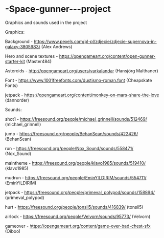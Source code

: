 # -Space-gunner---project

Graphics and sounds used in the project

Graphics:

Background - https://www.pexels.com/pl-pl/zdjecie/zdjecie-supernova-in-galaxy-3805983/ (Alex Andrews)

Hero and scene textures - https://opengameart.org/content/open-gunner-starter-kit (Master484)

Asteroids - http://opengameart.org/users/varkalandar (Hansjörg Malthaner)

Font - https://www.1001freefonts.com/dustismo-roman.font (Cheapskate Fonts)

jetpack - https://opengameart.org/content/monkey-on-mars-share-the-love (dannorder)

Sounds:

shot1 - https://freesound.org/people/michael_grinnell/sounds/512469/ (michael_grinnell)

jump - https://freesound.org/people/BehanSean/sounds/422426/ (BehanSean)

run - https://freesound.org/people/Nox_Sound/sounds/558471/ (Nox_Sound)

maintheme - https://freesound.org/people/klavo1985/sounds/519410/ (klavo1985)

mudrun - https://freesound.org/people/EminYILDIRIM/sounds/554711/ (EminYILDIRIM)

jetpack - https://freesound.org/people/primeval_polypod/sounds/158894/ (primeval_polypod)

hurt - https://freesound.org/people/tonsil5/sounds/416839/ (tonsil5)

airlock - https://freesound.org/people/Velvorn/sounds/95773/ (Velvorn)

gameover - https://opengameart.org/content/game-over-bad-chest-sfx (Oiboo)
